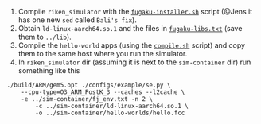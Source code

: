 1. Compile `riken_simulator` with the [`fugaku-installer.sh`](./fugaku-installer.sh) script
   (@Jens it has one new `sed` called `Bali's fix`).
2. Obtain `ld-linux-aarch64.so.1` and the files in [`fugaku-libs.txt`](fugaku-libs.txt) (save them to `../lib`).
3. Compile the `hello-world` apps (using the [`compile.sh`](hello-worlds/compile.sh) script) and
   copy them to the same host where you run the simulator.
4. In `riken_simulator` dir (assuming it is next to the
   `sim-container` dir) run something like this

```
./build/ARM/gem5.opt ./configs/example/se.py \
	--cpu-type=O3_ARM_PostK_3 --caches --l2cache \
	-e ../sim-container/fj_env.txt -n 2 \
        -c ../sim-container/ld-linux-aarch64.so.1 \
        -o ../sim-container/hello-worlds/hello.fcc
```
